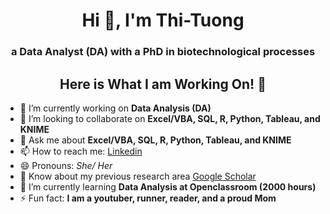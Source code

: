 <h1 align="center">Hi 👋, I'm Thi-Tuong</h1>
<h3 align="center">a Data Analyst (DA) with a PhD in biotechnological processes</h3>

<h2 align="center">Here is What I am Working On! 👋</h2>

- 🔭 I’m currently working on **Data Analysis (DA)**
- 👯 I’m looking to collaborate on **Excel/VBA, SQL, R, Python, Tableau, and KNIME**
- 💬 Ask me about **Excel/VBA, SQL, R, Python, Tableau, and KNIME**
- 📫 How to reach me: [Linkedin](linkedin.com/in/thi-tuong-le)
- 😄 Pronouns: *She/ Her*
- 📄 Know about my previous research area [Google Scholar](https://scholar.google.fr/citations?user=i3I1IxwAAAAJ&hl=fr&oi=sra)
- 🌱 I’m currently learning **Data Analysis at Openclassroom (2000 hours)**
- ⚡ Fun fact: **I am a youtuber, runner, reader, and a proud Mom**
